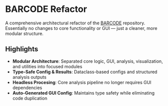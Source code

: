 # BARCODE Refactor

A comprehensive architectural refactor of the [BARCODE](https://github.com/softmatterdb/barcode) repository.  
Essentially no changes to core functionality or GUI — just a cleaner, more modular structure.

## Highlights

- **Modular Architecture**: Separated core logic, GUI, analysis, visualization, and utilities into focused modules
- **Type-Safe Config & Results**: Dataclass-based configs and structured analysis outputs
- **Headless Procesing**: Core analysis pipeline no longer requires GUI dependencies
- **Auto-Generated GUI Config**: Maintains type safety while eliminating code duplication
